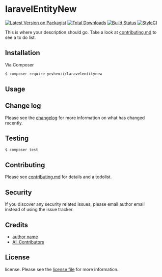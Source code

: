 # laravelEntityNew

[![Latest Version on Packagist][ico-version]][link-packagist]
[![Total Downloads][ico-downloads]][link-downloads]
[![Build Status][ico-travis]][link-travis]
[![StyleCI][ico-styleci]][link-styleci]

This is where your description should go. Take a look at [contributing.md](contributing.md) to see a to do list.

## Installation

Via Composer

``` bash
$ composer require yevhenii/laravelentitynew
```

## Usage

## Change log

Please see the [changelog](changelog.md) for more information on what has changed recently.

## Testing

``` bash
$ composer test
```

## Contributing

Please see [contributing.md](contributing.md) for details and a todolist.

## Security

If you discover any security related issues, please email author email instead of using the issue tracker.

## Credits

- [author name][link-author]
- [All Contributors][link-contributors]

## License

license. Please see the [license file](license.md) for more information.

[ico-version]: https://img.shields.io/packagist/v/yevhenii/laravelentitynew.svg?style=flat-square
[ico-downloads]: https://img.shields.io/packagist/dt/yevhenii/laravelentitynew.svg?style=flat-square
[ico-travis]: https://img.shields.io/travis/yevhenii/laravelentitynew/master.svg?style=flat-square
[ico-styleci]: https://styleci.io/repos/12345678/shield

[link-packagist]: https://packagist.org/packages/yevhenii/laravelentitynew
[link-downloads]: https://packagist.org/packages/yevhenii/laravelentitynew
[link-travis]: https://travis-ci.org/yevhenii/laravelentitynew
[link-styleci]: https://styleci.io/repos/12345678
[link-author]: https://github.com/yevhenii
[link-contributors]: ../../contributors
